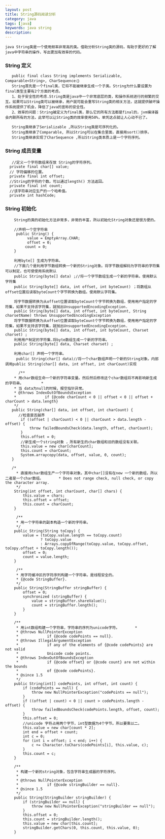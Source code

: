 ```yaml
---
layout: post
title: String源码阅读分析
category: java
tags: [java]
keywords: java string
description: 
---
```

    java String类是一个使用频率非常高的类。借助分析String类的源码，有助于更好的了解java中字符串的操作，写出更加有效率的代码。
    
###     String 定义
       public final class String implements Serializable, Comparable<String>, CharSequence｛｝
       String首先是一个final类，它将不能被继承生成一个子类。String为什么要设置为final类型主要有2个方面的考虑。
       1、处于安全性的考虑.String类是java中一个非常底层的类，和操作系统进行的频繁的交互。如果可以String类可以被继承，用户就可能会重写String类的相关方法，这就提供破坏操作系统提供了机会，降低了java的宣称的安全性。
       2、效率的问题：String被定义为final类，那么它的所有方法都是final的，jvm编译器会内联所有的方法，此举可以让String类的效率使用50%，单凭这点就让人心动不已了。
       
       String类继承了Serializable ,所以String类是可序列化的。
       String类继承了Comparable, 所以String可以在集合里面，直接用sort()排序。
       String类继承实现了CharSequence ,所以String类本质上是一个字符序列。
       
###     String 成员变量
       //定义一个字符数组来存放 String的字符序列。
      private final char[] value;
      // 字符偏移的位置。
      private final int offset;
      //String的字符的个数。可以通过length() 方法返回。
      private final int count;
      //该字符串对应生产的一个哈希值。
      private int hashCode;
      
###       String 初始化
        String的类的初始化方法非常多，非常的丰富，所以初始化String对象还是很方便的。
        
        //声明一个空字符串
         public String() {
              value = EmptyArray.CHAR;
              offset = 0;
             count = 0;
        }
        
        利用byte[] 生成为字符串。
        //下面几个是利用字节数组转换一个新的String对象。将字节数组解码为字符串的字符集可以制定，也可使使用系统默认
        public String(byte[] data) ;//将一个字节数组生成一个新的字符串。使用默认字符集
        public String(byte[] data, int offset, int byteCount) ；将数组从offset位置后读取byteCount个字节转换为数组。使用默认字符集。
        
        将字节数据转换为从offset位置读取byteCount个字节转换为数组，使用用户指定的字符集，如果不支持该字符集，就抛出UnsupportedEncodingException.
        public String(byte[] data, int offset, int byteCount, String charsetName) throws UnsupportedEncodingException 
        将字节数据转换为从offset位置读取byteCount个字节转换为数组，使用用户指定的字符集，如果不支持该字符集，就抛出UnsupportedEncodingException.
        public String(byte[] data, int offset, int byteCount, Charset charset) ;
        利用用户制定的字符集.将byte数组生成一个新的字符串。
        public String(byte[] data, Charset charset) ;
        
        利用char[] 声明一个字符串。
         public String(char[] data)//将一个char数组声明一个新的String对象。内部调用public String(char[] data, int offset, int charCount)实现
          
          /**
	    * 用char数组生命一个新的字符串变量。然后然后修改这个char数组将不再影响新生成的字符串。	    *
	    * 当 data为null的时候，报空指针异常。
	    * @throws IndexOutOfBoundsException
	    *             if {@code charCount < 0 || offset < 0 || offset + charCount > data.length}
	    */
	   public String(char[] data, int offset, int charCount) {
	      //检查是否越界
	       if ((offset | charCount) < 0 || charCount > data.length - offset) {
	           throw failedBoundsCheck(data.length, offset, charCount);
	       }
	       this.offset = 0;
	       //新生成一个string对象 ，所有新生的char数组和旧的数组没有关联。
	       this.value = new char[charCount];
	       this.count = charCount;
	       System.arraycopy(data, offset, value, 0, count);
	   }
	   
	   /*
	     * 直接用char数组生产一个字符串对象。其中char[]没有在new 一个新的数组，所以二者是一个char数组。	     * Does not range check, null check, or copy the character array.
	     */
	    String(int offset, int charCount, char[] chars) {
	        this.value = chars;
	        this.offset = offset;
	        this.count = charCount;
	    }
	    
	     /**
	     * 用一个字符串的副本构造一个新的字符串。
	     */
	    public String(String toCopy) {
	        value = (toCopy.value.length == toCopy.count)
	                ? toCopy.value
	                : Arrays.copyOfRange(toCopy.value, toCopy.offset, toCopy.offset + toCopy.length());
	        offset = 0;
	        count = value.length;
	    }

         /**
	     * 用字符缓冲区的字符序列构建一个字符串。是线程安全的。
	     * {@code StringBuffer}.
	     */
	    public String(StringBuffer stringBuffer) {
	        offset = 0;
	        synchronized (stringBuffer) {
	            value = stringBuffer.shareValue();
	            count = stringBuffer.length();
	        }
	    }
	
	    /**
	     * 用int数组构建一个字符串，字符串的序列为unicode字符。	     *
	     * @throws NullPointerException
	     *             if {@code codePoints == null}.
	     * @throws IllegalArgumentException
	     *             if any of the elements of {@code codePoints} are not valid
	     *             Unicode code points.
	     * @throws IndexOutOfBoundsException
	     *             if {@code offset} or {@code count} are not within the bounds
	     *             of {@code codePoints}.
	     * @since 1.5
	     */
	    public String(int[] codePoints, int offset, int count) {
	        if (codePoints == null) {
	            throw new NullPointerException("codePoints == null");
	        }
	        if ((offset | count) < 0 || count > codePoints.length - offset) {
	            throw failedBoundsCheck(codePoints.length, offset, count);
	        }
	        this.offset = 0;
	        //unicode 字符占用两个字节，int型数据为4个字节。所以要乘以二。
	        this.value = new char[count * 2];
	        int end = offset + count;
	        int c = 0;
	        for (int i = offset; i < end; i++) {
	            c += Character.toChars(codePoints[i], this.value, c);
	        }
	        this.count = c;
	    }
	
	    /**
	     * 构建一个新的string对象，包含字符串生成器的字符序列。
	     *
	     * @throws NullPointerException
	     *             if {@code stringBuilder == null}.
	     * @since 1.5
	     */
	    public String(StringBuilder stringBuilder) {
	        if (stringBuilder == null) {
	            throw new NullPointerException("stringBuilder == null");
	        }
	        this.offset = 0;
	        this.count = stringBuilder.length();
	        this.value = new char[this.count];
	        stringBuilder.getChars(0, this.count, this.value, 0);
	    }
        
        
       